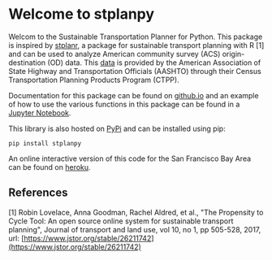 # Welcome to stplanpy

Welcom to the Sustainable Transportation Planner for Python. This package is
inspired by [stplanr](https://docs.ropensci.org/stplanr/), a package for
sustainable transport planning with R [1] and can be used to analyze American
community survey (ACS) origin-destination (OD) data. This
[data](https://ctpp.transportation.org/2012-2016-5-year-ctpp/) is provided by
the American Association of State Highway and Transportation Officials (AASHTO)
through their Census Transportation Planning Products Program (CTPP).

Documentation for this package can be found on
[github.io](https://pctbayarea.github.io/stplanpy/source/stplanpy.html) and an
example of how to use the various functions in this package can be found in a
[Jupyter Notebook](https://pctbayarea.github.io/stplanpy-book/).

This library is also hosted on [PyPi](https://pypi.org/project/stplanpy/) and
can be installed using pip:

`pip install stplanpy`

An online interactive version of this code for the San Francisco Bay Area can be
found on [heroku](https://pctbayarea.herokuapp.com/). 

## References

[1] Robin Lovelace, Anna Goodman, Rachel Aldred, et al., "The Propensity
    to Cycle Tool: An open source online system for sustainable transport
    planning", Journal of transport and land use, vol 10, no 1, pp 505-528,
    2017, url: [https://www.jstor.org/stable/26211742](https://www.jstor.org/stable/26211742)
